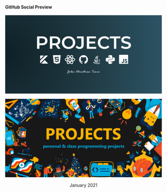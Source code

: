 #### **GitHub Social Preview**

![GP2](./GitSocialPreview2.png)

![GP1](./GitSocialPreview1.png)

<div align="center">January 2021</div>
